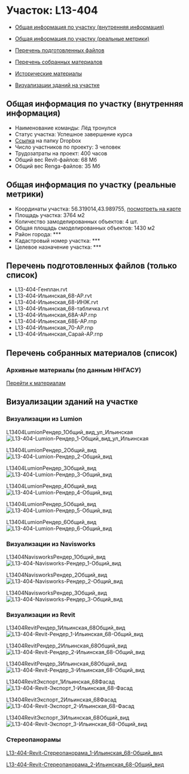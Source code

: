 # Участок: L13-404

* [Общая информация по участку (внутренняя информация)](#Chapter1)

* [Общая информация по участку (реальные метрики)](#Chapter2)

* [Перечень подготовленных файлов](#Chapter3)

* [Перечень собранных материалов](#Chapter4)

* [Исторические материалы](#Chapter5)

* [Визуализации зданий на участке](#Chapter6)

## <a id="Chapter1"></a> Общая информация по участку (внутренняя информация)
+ Наименование команды: Лёд тронулся
+ Статус участка: Успешное завершение курса
+ [Ссылка](https://www.dropbox.com/sh/wvvgv1nw1iqred9/AADxCKYC26QQAFCIcfHp-rt6a/L13_404?dl=0) на папку Dropbox
+ Число участников по проекту: 3 человек
+ Трудозатраты на проект: 400 часов
+ Общий вес Revit-файлов: 68 Мб
+ Общий вес Renga-файлов: 35 Мб
## <a id="Chapter2"></a> Общая информация по участку (реальные метрики)
+ Координаты участка: 56.319014,43.989755, [посмотреть на карте](https://yandex.ru/maps/47/nizhny-novgorod/?ll=43.989755%2C56.319014&z=19)
+ Площадь участка: 3764 м2
+ Количество замоделированных объектов: 4 шт.
+ Общая площадь смоделированных объектов: 1430 м2
+ Район города: *** 
+ Кадастровый номер участка: *** 
+ Целевое назначение участка: *** 
## <a id="Chapter3"></a> Перечень подготовленных файлов (только список)
+ L13-404-Генплан.rvt
+ L13-404-Ильинская_68-АР.rvt
+ L13-404-Ильинская_68-ИНЖ.rvt
+ L13-404-Ильинская_68-табличка.rvt
+ L13-404-Ильинская_68А-АР.rnp
+ L13-404-Ильинская_68Б-АР.rnp
+ L13-404-Ильинская_70-АР.rnp
+ L13-404-Ильинская_Сарай-АР.rnp
## <a id="Chapter4"></a> Перечень собранных материалов (список)
### <a id="Chapter5"></a> Архивные материалы (по данным ННГАСУ)
[Перейти к материалам](/BuidingsInfo/a3c8f103-5349-405c-b6f0-5baaa9e0b3f9/About.md)
## <a id="Chapter6"></a> Визуализации зданий на участке
### Визуализации из Lumion
L13404LumionРендер_1Общий_вид_ул_Ильинская
![L13-404-Lumion-Рендер_1-Общий_вид_ул_Ильинская](/Images/L13_404/L13-404-Lumion-Рендер_1-Общий_вид_ул_Ильинская_Compressed.jpg)

L13404LumionРендер_2Общий_вид
![L13-404-Lumion-Рендер_2-Общий_вид](/Images/L13_404/L13-404-Lumion-Рендер_2-Общий_вид_Compressed.jpg)

L13404LumionРендер_3Общий_вид
![L13-404-Lumion-Рендер_3-Общий_вид](/Images/L13_404/L13-404-Lumion-Рендер_3-Общий_вид_Compressed.jpg)

L13404LumionРендер_4Общий_вид
![L13-404-Lumion-Рендер_4-Общий_вид](/Images/L13_404/L13-404-Lumion-Рендер_4-Общий_вид_Compressed.jpg)

L13404LumionРендер_5Общий_вид
![L13-404-Lumion-Рендер_5-Общий_вид](/Images/L13_404/L13-404-Lumion-Рендер_5-Общий_вид_Compressed.jpg)

L13404LumionРендер_6Общий_вид
![L13-404-Lumion-Рендер_6-Общий_вид](/Images/L13_404/L13-404-Lumion-Рендер_6-Общий_вид_Compressed.jpg)

### Визуализации из Navisworks
L13404NavisworksРендер_1Общий_вид
![L13-404-Navisworks-Рендер_1-Общий_вид](/Images/L13_404/L13-404-Navisworks-Рендер_1-Общий_вид_Compressed.jpg)

L13404NavisworksРендер_2Общий_вид
![L13-404-Navisworks-Рендер_2-Общий_вид](/Images/L13_404/L13-404-Navisworks-Рендер_2-Общий_вид_Compressed.jpg)

L13404NavisworksРендер_3Общий_вид
![L13-404-Navisworks-Рендер_3-Общий_вид](/Images/L13_404/L13-404-Navisworks-Рендер_3-Общий_вид_Compressed.jpg)

### Визуализации из Revit
L13404RevitРендер_1Ильинская_68Общий_вид
![L13-404-Revit-Рендер_1-Ильинская_68-Общий_вид](/Images/L13_404/L13-404-Revit-Рендер_1-Ильинская_68-Общий_вид_Compressed.jpg)

L13404RevitРендер_2Ильинская_68Общий_вид
![L13-404-Revit-Рендер_2-Ильинская_68-Общий_вид](/Images/L13_404/L13-404-Revit-Рендер_2-Ильинская_68-Общий_вид_Compressed.jpg)

L13404RevitРендер_3Ильинская_68Общий_вид
![L13-404-Revit-Рендер_3-Ильинская_68-Общий_вид](/Images/L13_404/L13-404-Revit-Рендер_3-Ильинская_68-Общий_вид_Compressed.jpg)

L13404RevitЭкспорт_1Ильинская_68Фасад
![L13-404-Revit-Экспорт_1-Ильинская_68-Фасад](/Images/L13_404/L13-404-Revit-Экспорт_1-Ильинская_68-Фасад_Compressed.jpg)

L13404RevitЭкспорт_2Ильинская_68Фасад
![L13-404-Revit-Экспорт_2-Ильинская_68-Фасад](/Images/L13_404/L13-404-Revit-Экспорт_2-Ильинская_68-Фасад_Compressed.jpg)

L13404RevitЭкспорт_3Ильинская_68Общий_вид
![L13-404-Revit-Экспорт_3-Ильинская_68-Общий_вид](/Images/L13_404/L13-404-Revit-Экспорт_3-Ильинская_68-Общий_вид_Compressed.jpg)

### Стереопанорамы
[L13-404-Revit-Стереопанорама_1-Ильинская_68-Общий_вид](https://pano.autodesk.com/pano.html?url=jpgs/546640be-fec2-4e5e-861c-cfcaa26ec358&version=2)

[L13-404-Revit-Стереопанорама_2-Ильинская_68-Общий_вид](https://pano.autodesk.com/pano.html?url=jpgs/fa4b975d-b02f-4c91-beb6-e2a51ea5c68e&version=2)

